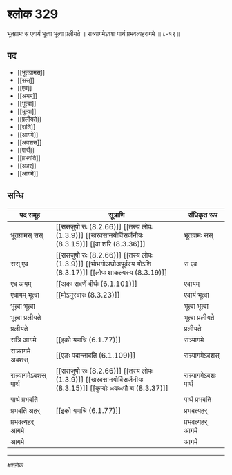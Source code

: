 # श्लोक 329

भूतग्रामः स एवायं भूत्वा भूत्वा प्रलीयते ।
रात्र्यागमेऽवशः पार्थ प्रभवत्यहरागमे ॥ ८-१९॥


## पद 

- [[भूतग्रामस्]]
- [[सस्]]
- [[एव]]
- [[अयम्]]
- [[भूत्वा]]
- [[भूत्वा]]
- [[प्रलीयते]]
- [[रात्रि]]
- [[आगमे]]
- [[अवशस्]]
- [[पार्थ]]
- [[प्रभवति]]
- [[अहर्]]
- [[आगमे]]

## सन्धि

| पद समूह | सूत्राणि | संधिकृत रूप |
| ----- | ----- | ----- |
| भूतग्रामस् सस् |  [[ससजुषो रुः (8.2.66)]] [[तस्य लोपः (1.3.9)]] [[खरवसानयोर्विसर्जनीयः (8.3.15)]] [[वा शरि (8.3.36)]] | भूतग्रामः सस् |
| सस् एव |  [[ससजुषो रुः (8.2.66)]] [[तस्य लोपः (1.3.9)]] [[भोभगोअघोअपूर्वस्य योऽशि (8.3.17)]] [[लोपः शाकल्यस्य (8.3.19)]] | स एव |
| एव अयम् |  [[अकः सवर्णे दीर्घः (6.1.101)]] | एवायम् |
| एवायम् भूत्वा |  [[मोऽनुस्वारः (8.3.23)]] | एवायं भूत्वा |
| भूत्वा भूत्वा |  | भूत्वा भूत्वा |
| भूत्वा प्रलीयते |  | भूत्वा प्रलीयते |
| प्रलीयते |  | प्रलीयते |
| रात्रि आगमे |  [[इको यणचि (6.1.77)]] | रात्र्यागमे |
| रात्र्यागमे अवशस् |  [[एङः पदान्तादति (6.1.109)]] | रात्र्यागमेऽवशस् |
| रात्र्यागमेऽवशस् पार्थ |  [[ससजुषो रुः (8.2.66)]] [[तस्य लोपः (1.3.9)]] [[खरवसानयोर्विसर्जनीयः (8.3.15)]] [[कुप्वोः ≍क≍पौ च (8.3.37)]] | रात्र्यागमेऽवशः पार्थ |
| पार्थ प्रभवति |  | पार्थ प्रभवति |
| प्रभवति अहर् |  [[इको यणचि (6.1.77)]] | प्रभवत्यहर् |
| प्रभवत्यहर् आगमे |  | प्रभवत्यहर् आगमे |
| आगमे |  | आगमे |


---

#श्लोक